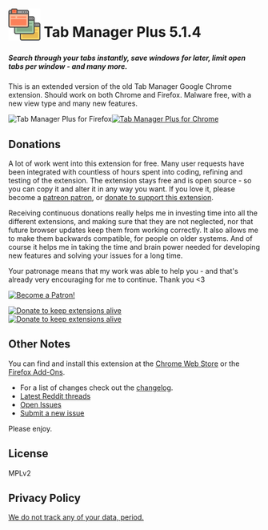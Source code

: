 # <sub><img src="images/browsers64.png" width="64px" height="64px"></sub> Tab Manager Plus 5.1.4
  
##### Search through your tabs instantly, save windows for later, limit open tabs per window - and many more.
  
This is an extended version of the old Tab Manager Google Chrome extension. Should work on both Chrome and Firefox. Malware free, with a new view type and many new features.
  
[<img src="https://developer.chrome.com/webstore/images/ChromeWebStore_BadgeWBorder_v2_206x58.png" alt="Tab Manager Plus for Chrome">](
https://chrome.google.com/webstore/detail/tab-manager-plus-for-chro/cnkdjjdmfiffagllbiiilooaoofcoeff) [<img src="https://addons.cdn.mozilla.net/static/img/addons-buttons/AMO-button_1.png" align="left" alt="Tab Manager Plus for Firefox">](https://addons.mozilla.org/en-US/firefox/addon/tab-manager-plus-for-firefox/)  
  
## Donations  
  
A lot of work went into this extension for free. Many user requests have been integrated with countless of hours spent into coding, refining and testing of the extension. The extension stays free and is open source - so you can copy it and alter it in any way you want. If you love it, please become a [patreon patron](https://www.patreon.com/bePatron?u=26287710), or [donate to support this extension](https://www.paypal.com/cgi-bin/webscr?cmd=_s-xclick&hosted_button_id=67TZLSEGYQFFW).  
  
Receiving continuous donations really helps me in investing time into all the different extensions, and making sure that they are not neglected, nor that future browser updates keep them from working correctly. It also allows me to make them backwards compatible, for people on older systems. And of course it helps me in taking the time and brain power needed for developing new features and solving your issues for a long time.  
  
Your patronage means that my work was able to help you - and that's already very encouraging for me to continue. Thank you <3  
  
[<img src="https://c5.patreon.com/external/logo/become_a_patron_button@2x.png" alt="Become a Patron!">](https://www.patreon.com/bePatron?u=26287710)  
  
[<img src="https://www.paypalobjects.com/webstatic/mktg/logo/pp_cc_mark_74x46.jpg" alt="Donate to keep extensions alive">](https://www.paypal.com/cgi-bin/webscr?cmd=_s-xclick&hosted_button_id=67TZLSEGYQFFW)  
[<img src="https://www.paypalobjects.com/en_US/i/btn/btn_donateCC_LG.gif" alt="Donate to keep extensions alive">](https://www.paypal.com/cgi-bin/webscr?cmd=_s-xclick&hosted_button_id=67TZLSEGYQFFW)  
  
## Other Notes

You can find and install this extension at the [Chrome Web Store](https://chrome.google.com/webstore/detail/tab-manager-plus-for-chro/cnkdjjdmfiffagllbiiilooaoofcoeff) or the [Firefox Add-Ons](https://addons.mozilla.org/en-US/firefox/addon/tab-manager-plus-for-firefox/).

* For a list of changes check out the [changelog](./CHANGELOG.md).
* [Latest Reddit threads](https://www.reddit.com/search/?q=Tab%20Manager%20Plus)
* [Open Issues](https://github.com/stefanXO/Tab-Manager-Plus/issues)
* [Submit a new issue](https://github.com/stefanXO/Tab-Manager-Plus/issues/new)


Please enjoy.

## License
MPLv2

## Privacy Policy
[We do not track any of your data, period.](./PRIVACY.md)